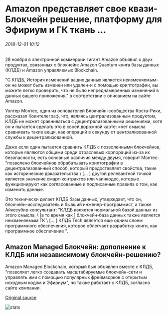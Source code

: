 # Amazon представляет свое квази-Блокчейн решение, платформу для Эфириум и ГК ткань ...

###### 2018-12-01 10:12

28 ноября в электронной коммерции гигант Amazon объявил о двух продуктах, связанных с блокчейн: Amazon Quantum книга базы данных (КЛДБ) и Amazon управляемых Blockchain.

"С КЛДБ, История изменений ваших данных является неизменяемым-он не может быть изменен или удален-и с помощью криптографии, вы можете легко проверить, что не было непреднамеренных изменений в данных вашего приложения," в соответствии с описанием на сайте Amazon.

Уолтер Монтес, один из основателей Блокчейн-сообщества Коста-Рики, рассказал Коинтелеграф, что, являясь централизованным продуктом, КЛДБ не может сравниваться с децентрализованными решениями, хотя он и пытается сделать это в своей дорожной карте: «нет смысла сравнивать такие вещи, как операций в секунду от централизованной службы к децентрализованной.

Даже если один пытается сравнить КЛДБ с позволенными блокчейнов, которые являются общими среди отраслевых корпораций из-за их безопасности, есть основные различия между двумя, говорит Монтес: "позволено блокчейнов обрабатывать криптографии в децентрализованный способ, который предоставляет свойства, такие как исторические доказательства \ [... \] другой релевантной точкой является значение смарт-контрактов или чаинкодес, которые функционируют как согласованные и подписанные правила о том, как изменить данные.

Это технически делает КЛДБ базы данных, утверждает, что он, блокчейн-исследователь и бывший инженер-программист, а также Айкесубир консультант: "КЛДБ является нормальной базой данных из этого смысла, \ [в то время как \] блокчейн-база данных также является неизменяемым ГК \ [... \] КЛДБ Tech является еще одним слоем программного обеспечения, которое облегчает разработку книги, как программное обеспечение ".

## Amazon Managed Блокчейн: дополнение к КЛДБ или независимому блокчейн-решению?

Amazon Managed Blockchain, который был объявлен вместе с КЛДБ, "позволяет легко создавать масштабируемые блокчейн-сети и управлять ими с помощью популярных фреймворков с открытым исходным кодом и Эфириум", но также работает с КЛДБ, согласно сайте компании.

[Original source](https://cointelegraph.com/news/amazon-presents-its-quasi-blockchain-solution-platform-for-ethereum-and-hyperledger-fabric)

![stats](https://c.statcounter.com/11760860/0/a89fa40b/1/ "stats")